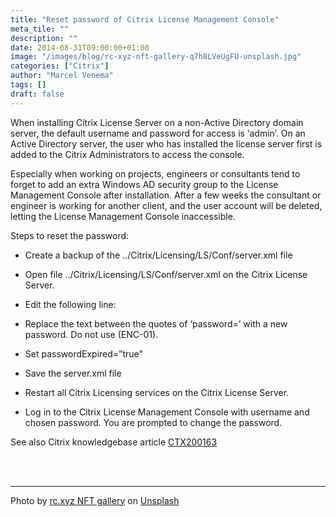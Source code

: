 ```yaml
---
title: "Reset password of Citrix License Management Console"
meta_tile: ""
description: ""
date: 2014-08-31T09:00:00+01:00
image: "/images/blog/rc-xyz-nft-gallery-q7h8LVeUgFU-unsplash.jpg"
categories: ["Citrix"]
author: "Marcel Venema" 
tags: []
draft: false
---
```


When installing Citrix License Server on a non-Active Directory domain server, the default username and password for access is ‘admin’. On an Active Directory server, the user who has installed the license server first is added to the Citrix Administrators to access the console.

Especially when working on projects, engineers or consultants tend to forget to add an extra Windows AD security group to the License Management Console after installation. After a few weeks the consultant or engineer is working for another client, and the user account will be deleted, letting the License Management Console inaccessible.

Steps to reset the password:

- Create a backup of the ../Citrix/Licensing/LS/Conf/server.xml file

- Open file ../Citrix/Licensing/LS/Conf/server.xml on the Citrix License Server.

- Edit the following line:

- Replace the text between the quotes of ‘password=’ with a new password. Do not use (ENC-01).

- Set passwordExpired=”true”

- Save the server.xml file

- Restart all Citrix Licensing services on the Citrix License Server.

- Log in to the Citrix License Management Console with username and chosen password. You are prompted to change the password.


See also Citrix knowledgebase article [CTX200163](http://support.citrix.com/article/CTX200163)

&nbsp;  
&nbsp;  

---

Photo by <a href="https://unsplash.com/@moneyphotos?utm_content=creditCopyText&utm_medium=referral&utm_source=unsplash">rc.xyz NFT gallery</a> on <a href="https://unsplash.com/photos/a-bunch-of-keys-sitting-on-top-of-a-table-q7h8LVeUgFU?utm_content=creditCopyText&utm_medium=referral&utm_source=unsplash">Unsplash</a>

&nbsp;  
